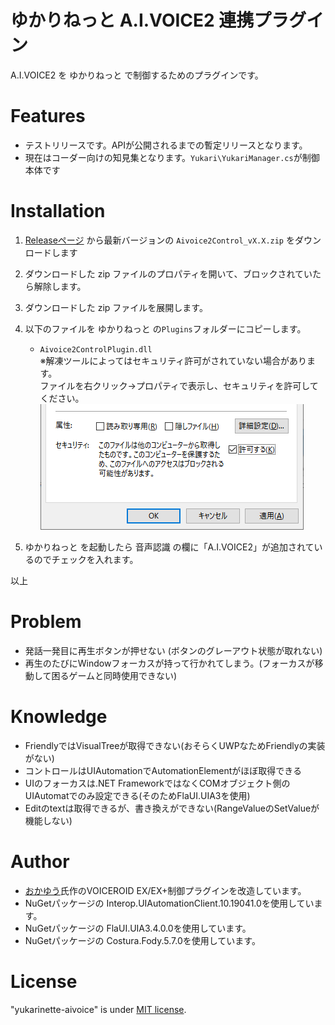 # ゆかりねっと A.I.VOICE2 連携プラグイン
A.I.VOICE2 を ゆかりねっと で制御するためのプラグインです。

# Features
* テストリリースです。APIが公開されるまでの暫定リリースとなります。
* 現在はコーダー向けの知見集となります。`Yukari\YukariManager.cs`が制御本体です

# Installation
1. [Releaseページ](https://github.com/tyapa0/yukarinette-aivoice/releases/) から最新バージョンの `Aivoice2Control_vX.X.zip` をダウンロードします
2. ダウンロードした zip ファイルのプロパティを開いて、ブロックされていたら解除します。
3. ダウンロードした zip ファイルを展開します。
4. 以下のファイルを ゆかりねっと の`Plugins`フォルダーにコピーします。
   - `Aivoice2ControlPlugin.dll`  
   ※解凍ツールによってはセキュリティ許可がされていない場合があります。  
   ファイルを右クリック→プロパティで表示し、セキュリティを許可してください。  
   ![kyoka.png.](/image/kyoka.png "kyoka")

5. ゆかりねっと を起動したら 音声認識 の欄に「A.I.VOICE2」が追加されているのでチェックを入れます。

以上

# Problem
* 発話一発目に再生ボタンが押せない  (ボタンのグレーアウト状態が取れない)
* 再生のたびにWindowフォーカスが持って行かれてしまう。(フォーカスが移動して困るゲームと同時使用できない)

# Knowledge
* FriendlyではVisualTreeが取得できない(おそらくUWPなためFriendlyの実装がない)
* コントロールはUIAutomationでAutomationElementがほぼ取得できる
* UIのフォーカスは.NET FrameworkではなくCOMオブジェクト側のUIAutomatでのみ設定できる(そのためFlaUI.UIA3を使用)
* Editのtextは取得できるが、書き換えができない(RangeValueのSetValueが機能しない)

# Author
* [おかゆう](http://www.okayulu.moe/)氏作のVOICEROID EX/EX+制御プラグインを改造しています。
* NuGetパッケージの Interop.UIAutomationClient.10.19041.0を使用しています。
* NuGetパッケージの FlaUI.UIA3.4.0.0を使用しています。
* NuGetパッケージの Costura.Fody.5.7.0を使用しています。

# License
"yukarinette-aivoice" is under [MIT license](https://en.wikipedia.org/wiki/MIT_License).
